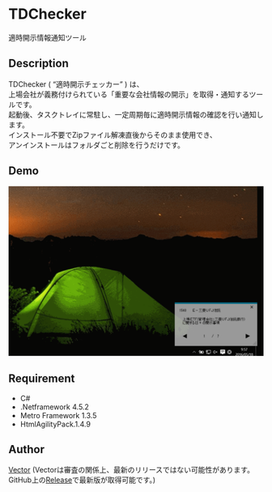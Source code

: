 TDChecker
=========================

適時開示情報通知ツール

## Description

TDChecker ( “適時開示チェッカー” ) は、  
上場会社が義務付けられている「重要な会社情報の開示」を取得・通知するツールです。  
起動後、タスクトレイに常駐し、一定周期毎に適時開示情報の確認を行い通知します。  
インストール不要でZipファイル解凍直後からそのまま使用でき、  
アンインストールはフォルダごと削除を行うだけです。    


## Demo

![](https://github.com/yatumine/TDChecker/blob/master/image/TDChekerDemo.gif)

## Requirement

* C#
* .Netframework 4.5.2
* Metro Framework 1.3.5
* HtmlAgilityPack.1.4.9


## Author

[Vector](http://www.vector.co.jp/soft/winnt/business/se512438.html?ds)
(Vectorは審査の関係上、最新のリリースではない可能性があります。GitHub上の[Release](https://github.com/yatumine/TDChecker/releases)で最新版が取得可能です。)